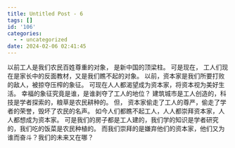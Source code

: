 ```yaml
---
title: Untitled Post - 6
tags: []
id: '106'
categories:
  - - uncategorized
date: 2024-02-06 02:41:45
---
```


以前工人是我们农民百姓尊重的对象， 是新中国的顶梁柱。 可是现在， 工人们现在是家长中的反面教材，又是我们瞧不起的对象。 以前，资本家是我们所要打败的敌人，被掠夺压榨的象征。 可现在人人都渴望成为资本家，将资本视为美好生活。 幸福的象征究竟是谁，是谁剥夺了工人的地位？ 建筑城市是工人创造的，科技是学者探索的，粮草是农民耕种的。 但， 资本家偷走了工人的尊严，偷走了学者的荣誉，毁坏了农民的名声。 如今人们都瞧不起工人，人人都崇拜资本家，人人都想成为资本家。 可是我们的房子都是工人建的，我们学的知识是学者研究的，我们吃的饭菜是农民种植的。 而我们崇拜的是嫌弃他们的资本家，他们又为谁而奋斗？我们的未来又在哪？